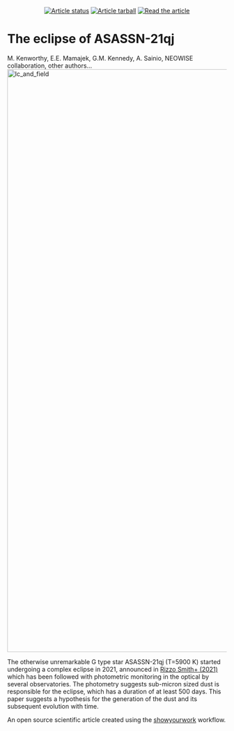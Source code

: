 <p align="center">

<a href="https://github.com/mkenworthy/ASASSN-21qj-debris/actions/workflows/build.yml">
<img src="https://github.com/mkenworthy/ASASSN-21qj-debris/actions/workflows/build.yml/badge.svg?branch=main" alt="Article status"/></a>
<a href="https://github.com/mkenworthy/ASASSN-21qj-debris/raw/main-pdf/arxiv.tar.gz">
<img src="https://img.shields.io/badge/article-tarball-blue.svg?style=flat" alt="Article tarball"/></a>
<a href="https://github.com/mkenworthy/ASASSN-21qj-debris/raw/main-pdf/ms.pdf">
<img src="https://img.shields.io/badge/article-pdf-blue.svg?style=flat" alt="Read the article"/>
</a>
</p>

# The eclipse of ASASSN-21qj

M. Kenworthy, E.E. Mamajek, G.M. Kennedy, A. Sainio, NEOWISE collaboration, other authors...
<img width="1338" alt="lc_and_field" src="https://user-images.githubusercontent.com/1846189/184602067-21154677-5c49-4c6c-8bcf-cd501f9d4093.png">

The otherwise unremarkable G type star ASASSN-21qj (T=5900 K) started undergoing a complex eclipse in 2021, announced in [Rizzo Smith+ (2021)](https://www.astronomerstelegram.org/?read=14879) which has been followed with photometric monitoring in the optical by several observatories. The photometry suggests sub-micron sized dust is responsible for the eclipse, which has a duration of at least 500 days. This paper suggests a hypothesis for the generation of the dust and its subsequent evolution with time.

An open source scientific article created using the [showyourwork](https://github.com/showyourwork/showyourwork) workflow.
